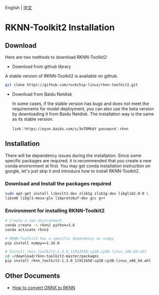 English | [中文](../../../cn/faq/rknpu2/install_rknn_toolkit2.md) 
# RKNN-Toolkit2 Installation

## Download

Here are two methods to download RKNN-Toolkit2:

* Download from github library

A stable version of RKNN-Toolkit2 is available on github.
  ```bash
  git clone https://github.com/rockchip-linux/rknn-toolkit2.git
  ```
  
* Download from Baidu Netdisk

    In some cases, if the stable version has bugs and does not meet the requirements for model deployment, you can also use the beta version by downloading it from Baidu Netdisk. The installation way is the same as its stable version.
  ```text
  link：https://eyun.baidu.com/s/3eTDMk6Y password：rknn
  ```
  
## Installation

There will be dependency issues during the installation. Since some specific packages are required, it is recommended that you create a new conda environment at first.
You may get conda installation instruction on google, let's just skip it and introduce how to install RKNN-Toolkit2.


### Download and Install the packages required
```bash
sudo apt-get install libxslt1-dev zlib1g zlib1g-dev libglib2.0-0 \
libsm6 libgl1-mesa-glx libprotobuf-dev gcc g++
```

### Environment for installing RKNN-Toolkit2
```bash
# Create a new environment
conda create -n rknn2 python=3.6
conda activate rknn2

# RKNN-Toolkit2 has a specific dependency on numpy
pip install numpy==1.16.6

# Install rknn_toolkit2-1.3.0_11912b58-cp38-cp38-linux_x86_64.whl 
cd ~/download/rknn-toolkit2-master/packages
pip install rknn_toolkit2-1.3.0_11912b58-cp38-cp38-linux_x86_64.whl 
```

## Other Documents
- [How to convert ONNX to RKNN](./export.md)